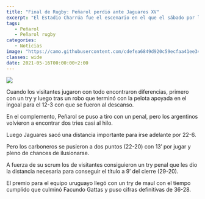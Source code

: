 ```yaml
---
title: "Final de Rugby: Peñarol perdió ante Jaguares XV"
excerpt: "El Estadio Charrúa fue el escenario en el que el sábado por la noche se disputó la final de la Superliga Americana de Rugby, en la que Peñarol cayó derrotado por 36-28 con Jaguares XV de Argentina."
tags:
   - Peñarol
   - Peñarol rugby
categories:
   - Noticias
image: "https://camo.githubusercontent.com/cdefea6849d920c59ecfaa41ee34ac2845272d90918b0de7ddcc075a809d29f5/68747470733a2f2f7777772e72657075626c6963612e636f6d2e75792f77702d636f6e74656e742f75706c6f6164732f323032312f30352f52756762792e6a7067"
classes: wide
date: 2021-05-16T00:00:00+2:00
---
```



<img src="https://camo.githubusercontent.com/cdefea6849d920c59ecfaa41ee34ac2845272d90918b0de7ddcc075a809d29f5/68747470733a2f2f7777772e72657075626c6963612e636f6d2e75792f77702d636f6e74656e742f75706c6f6164732f323032312f30352f52756762792e6a7067">


Cuando los visitantes jugaron con todo encontraron diferencias, primero con un try y luego tras un robo que terminó con la pelota apoyada en el ingoal para el 12-3 con que se fueron al descanso.


En el complemento, Peñarol se puso a tiro con un penal, pero los argentinos volvieron a encontrar dos tries casi al hilo.


Luego Jaguares sacó una distancia importante para irse adelante por 22-6.


Pero los carboneros se pusieron a dos puntos (22-20) con 13′ por jugar y pleno de chances de ilusionarse.


A fuerza de su scrum los de visitantes consiguieron un try penal que les dio la distancia necesaria para conseguir el título a 9′ del cierre (29-20).


El premio para el equipo uruguayo llegó con un try de maul con el tiempo cumplido que culminó Facundo Gattas y puso cifras definitivas de 36-28.


